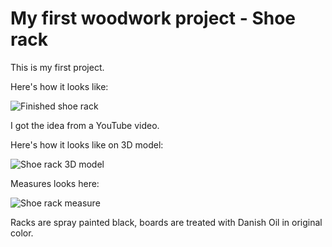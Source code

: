 # My first woodwork project - Shoe rack

This is my first project.

Here's how it looks like:

![Finished shoe rack](images/ShoeRack-Done.jpg)

I got the idea from a YouTube video.

Here's how it looks like on 3D model:

![Shoe rack 3D model](images/ShoeRack-3DModel.png)

Measures looks here:

![Shoe rack measure](images/ShoeRack-Draw.png)

Racks are spray painted black, boards are treated with Danish Oil in original color.
